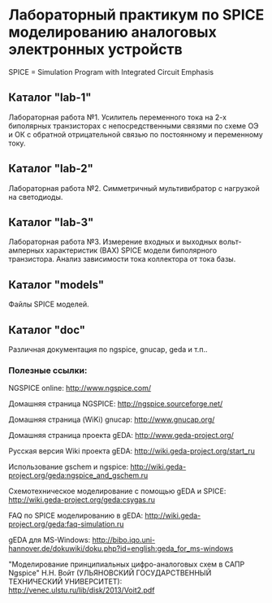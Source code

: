 # Лабораторный практикум по SPICE моделированию аналоговых электронных устройств
SPICE = Simulation Program with Integrated Circuit Emphasis

## Каталог "lab-1"
Лабораторная работа №1.
Усилитель переменного тока на 2-х биполярных транзисторах с непосредственными
связями по схеме ОЭ и ОК с обратной отрицательной связью по постоянному
и переменному току.

## Каталог "lab-2"
Лабораторная работа №2.
Симметричный мультивибратор с нагрузкой на светодиоды.

## Каталог "lab-3"
Лабораторная работа №3.
Измерение входных и выходных вольт-амперных характеристик (ВАХ)
SPICE модели биполярного транзистора.
Анализ зависимости тока коллектора от тока базы.

## Каталог "models"
Файлы SPICE моделей.

## Каталог "doc"
Различная документация по ngspice, gnucap, geda и т.п..

### Полезные ссылки:
NGSPICE online: http://www.ngspice.com/

Домашняя страница NGSPICE: http://ngspice.sourceforge.net/

Домашняя страница (WiKi) gnucap: http://www.gnucap.org/

Домашняя страница проекта gEDA: http://www.geda-project.org/

Русская версия Wiki проекта gEDA: http://wiki.geda-project.org/start_ru

Использование gschem и ngspice:
http://wiki.geda-project.org/geda:ngspice_and_gschem.ru 

Схемотехническое моделирование с помощью gEDA и SPICE:
http://wiki.geda-project.org/geda:csygas.ru

FAQ по SPICE моделированию в gEDA:
http://wiki.geda-project.org/geda:faq-simulation.ru

gEDA для MS-Windows:
http://bibo.iqo.uni-hannover.de/dokuwiki/doku.php?id=english:geda_for_ms-windows

"Моделирование принципиальных цифро-аналоговых схем в САПР Ngspice"
Н.Н. Войт (УЛЬЯНОВСКИЙ ГОСУДАРСТВЕННЫЙ ТЕХНИЧЕСКИЙ УНИВЕРСИТЕТ):
http://venec.ulstu.ru/lib/disk/2013/Voit2.pdf

